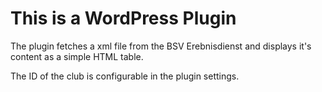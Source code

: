 # This is a WordPress Plugin
The plugin fetches a xml file from the BSV Erebnisdienst and displays it's content as a simple HTML table.

The ID of the club is configurable in the plugin settings.
